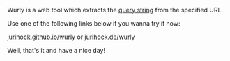 Wurly is a web tool which extracts the [query string](https://en.wikipedia.org/wiki/Query_string) from the specified URL.

Use one of the following links below if you wanna try it now:

[jurihock.github.io/wurly](http://jurihock.github.io/wurly) or [jurihock.de/wurly](http://jurihock.de/wurly)

Well, that's it and have a nice day!
